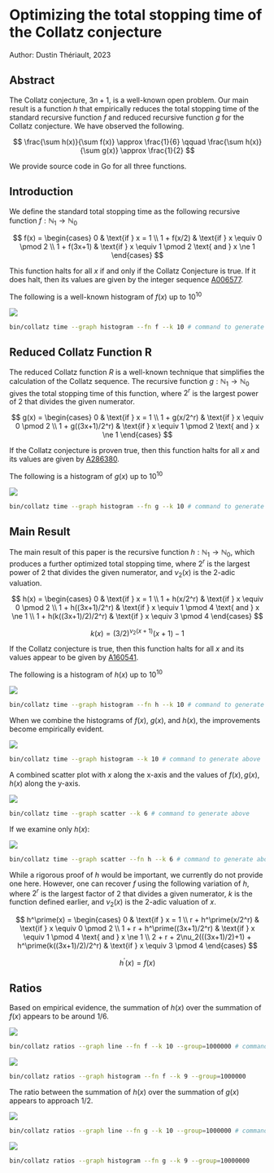 # Optimizing the total stopping time of the Collatz conjecture

Author: Dustin Thériault, 2023

## Abstract

The Collatz conjecture, $3n+1$, is a well-known open problem. Our main result is a function $h$ that empirically reduces the total stopping time of the standard recursive function $f$ and reduced recursive function $g$ for the Collatz conjecture. We have observed the following.

$$
\frac{\sum h(x)}{\sum f(x)} \approx \frac{1}{6} \qquad \frac{\sum h(x)}{\sum g(x)} \approx \frac{1}{2}
$$

We provide source code in Go for all three functions.

## Introduction

We define the standard total stopping time as the following recursive function $f : \mathbb{N}_1 \to \mathbb{N}_0$

$$
f(x) = \begin{cases}
0           & \text{if } x = 1 \\
1 + f(x/2)  & \text{if } x \equiv 0 \pmod 2 \\
1 + f(3x+1) & \text{if } x \equiv 1 \pmod 2 \text{ and } x \ne 1
\end{cases}
$$

This function halts for all $x$ if and only if the Collatz Conjecture is true. If it does halt, then its values are given by the integer sequence [A006577](https://oeis.org/A006577).

The following is a well-known histogram of $f(x)$ up to $10^{10}$

![](results/time_histogram_f_10.png)

```sh
bin/collatz time --graph histogram --fn f --k 10 # command to generate above
```

## Reduced Collatz Function R

The reduced Collatz function $R$ is a well-known technique that simplifies the calculation of the Collatz sequence. The
recursive function $g : \mathbb{N}_1 \to \mathbb{N}_0$ gives the total stopping time of this function, where $2^r$ is
the largest power of 2 that divides the given numerator.

$$
g(x) = \begin{cases}
0                 & \text{if } x = 1 \\
1 + g(x/2^r)      & \text{if } x \equiv 0 \pmod 2 \\
1 + g((3x+1)/2^r) & \text{if } x \equiv 1 \pmod 2 \text{ and } x \ne 1
\end{cases}
$$

If the Collatz conjecture is proven true, then this function halts for all $x$ and its values are given by [A286380](https://oeis.org/A286380).

The following is a histogram of $g(x)$ up to $10^{10}$

![](results/time_histogram_g_10.png)

```sh
bin/collatz time --graph histogram --fn g --k 10 # command to generate above
```

## Main Result

The main result of this paper is the recursive function $h : \mathbb{N}_1 \to \mathbb{N}_0$, which produces a further optimized
total stopping time, where $2^r$ is the largest power of $2$ that divides the given numerator, and $\nu_2(x)$ is the 2-adic valuation.

$$
h(x) = \begin{cases}
0                      & \text{if } x = 1 \\
1 + h(x/2^r)           & \text{if } x \equiv 0 \pmod 2 \\
1 + h((3x+1)/2^r)      & \text{if } x \equiv 1 \pmod 4 \text{ and } x \ne 1 \\
1 + h(k((3x+1)/2)/2^r) & \text{if } x \equiv 3 \pmod 4
\end{cases}
$$

$$
k(x) = (3/2)^{\nu_2(x+1)}(x+1)-1
$$

If the Collatz conjecture is true, then this function halts for all $x$ and its values appear to be given by [A160541](https://oeis.org/A160541).

The following is a histogram of $h(x)$ up to $10^{10}$

![](results/time_histogram_h_10.png)

```sh
bin/collatz time --graph histogram --fn h --k 10 # command to generate above
```

When we combine the histograms of $f(x)$, $g(x)$, and $h(x)$, the improvements become empirically evident.

![](results/time_histogram_combined_10.png)

```sh
bin/collatz time --graph histogram --k 10 # command to generate above
```

A combined scatter plot with $x$ along the x-axis and the values of $f(x), g(x), h(x)$ along the y-axis.

![](results/time_scatter_combined_6.png)

```sh
bin/collatz time --graph scatter --k 6 # command to generate above
```

If we examine only $h(x)$:

![](results/time_scatter_h_6.png)

```sh
bin/collatz time --graph scatter --fn h --k 6 # command to generate above
```

While a rigorous proof of $h$ would be important, we currently do not provide one here. However, one can
recover $f$ using the following variation of $h$, where $2^r$ is the largest factor of 2 that divides a given 
numerator, $k$ is the function defined earlier, and $\nu_2(x)$ is the 2-adic valuation of $x$.

$$
h^\prime(x) = \begin{cases}
0                                                        & \text{if } x = 1 \\
r + h^\prime(x/2^r)                                      & \text{if } x \equiv 0 \pmod 2 \\
1 + r + h^\prime((3x+1)/2^r)                             & \text{if } x \equiv 1 \pmod 4 \text{ and } x \ne 1 \\
2 + r + 2\nu_2(((3x+1)/2)+1) + h^\prime(k((3x+1)/2)/2^r) & \text{if } x \equiv 3 \pmod 4
\end{cases}
$$

$$
h^\prime(x) = f(x)
$$

## Ratios

Based on empirical evidence, the summation of $h(x)$ over the summation of $f(x)$ appears to be around $1/6$.

![](results/ratios_line_f_10.png)

```sh
bin/collatz ratios --graph line --fn f --k 10 --group=1000000 # command to generate above for 10^10 by plotting every millionth ratio
```

![](results/ratios_histogram_f_9.png)

```sh
bin/collatz ratios --graph histogram --fn f --k 9 --group=1000000
```

The ratio between the summation of $h(x)$ over the summation of $g(x)$ appears to approach $1/2$.

![](results/ratios_line_g_10.png)

```sh
bin/collatz ratios --graph line --fn g --k 10 --group=1000000 # command to generate above for 10^10 by plotting every millionth ratio
```

![](results/ratios_histogram_g_9.png)

```sh
bin/collatz ratios --graph histogram --fn g --k 9 --group=10000000
```
